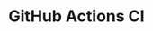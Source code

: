 # GitHub Actions CI










































































































































































































































































































































































































































































































































































































































































































































































